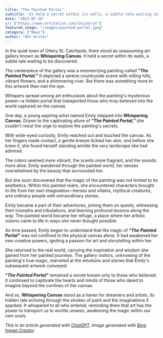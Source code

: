 ```yaml
---
title: "The Painted Portal"
subtitle: "It held a secret within its walls, a subtle tale waiting to be discovered."
date: "2023-07-10"
cr: ["https://www.artstation.com/shizuorin"]
featured_image: "/images/painted-portal.jpeg"
category: ["News"]
author: "NSt Writer"
---
```


In the quiet town of Ottery St. Catchpole, there stood an unassuming art gallery known as **Whispering Canvas**. It held a secret within its walls, a subtle tale waiting to be discovered.

The centerpiece of the gallery was a mesmerizing painting called **_"The Painted Portal."_** It depicted a serene countryside scene with rolling hills, vibrant flowers, and a shimmering river. But there was something more to this artwork than met the eye.

Whispers spread among art enthusiasts about the painting's mysterious power—a hidden portal that transported those who truly believed into the world captured on the canvas.

One day, a young aspiring artist named Emily stepped into **Whispering Canvas**. Drawn to the captivating allure of **_"The Painted Portal,"_** she couldn't resist the urge to explore the painting's secrets.

With wide-eyed curiosity, Emily reached out and touched the canvas. As her fingers made contact, a gentle breeze tickled her skin, and before she knew it, she found herself standing amidst the very landscape she had admired.

The colors seemed more vibrant, the scents more fragrant, and the sounds more alive. Emily wandered through the painted world, her senses overwhelmed by the beauty that surrounded her.

But she soon discovered that the magic of the painting was not limited to its aesthetics. Within this painted realm, she encountered characters brought to life from her own imagination—heroes and villains, mythical creatures, and ordinary people with extraordinary stories.

Emily became a part of their adventures, joining them on quests, witnessing their triumphs and tribulations, and learning profound lessons along the way. The painted world became her refuge, a place where her artistic visions came to life in ways she never thought possible.

As time passed, Emily began to understand that the magic of **_"The Painted Portal"_** was not confined to the physical canvas alone. It had awakened her own creative powers, igniting a passion for art and storytelling within her.

She returned to the real world, carrying the inspiration and wisdom she gained from her painted journeys. The gallery visitors, unknowing of the painting's true magic, marveled at the emotions and stories that Emily's subsequent artwork conveyed.

**_"The Painted Portal"_** remained a secret known only to those who believed. It continued to captivate the hearts and minds of those who dared to imagine beyond the confines of the canvas.

And so, **Whispering Canvas** stood as a haven for dreamers and artists, its hidden tale echoing through the strokes of paint and the imaginations it sparked. It whispered to all who entered, reminding them that art has the power to transport us to worlds unseen, awakening the magic within our own souls.

_This is an article generated with [ChatGPT](https://chat.openai.com/). Image generated with [Bing Image Creator](https://www.bing.com/create)._

